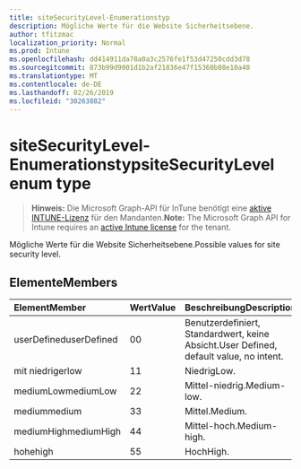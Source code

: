 ```yaml
---
title: siteSecurityLevel-Enumerationstyp
description: Mögliche Werte für die Website Sicherheitsebene.
author: tfitzmac
localization_priority: Normal
ms.prod: Intune
ms.openlocfilehash: dd414911da78a0a3c2576fe1f53d47250cdd3d78
ms.sourcegitcommit: 873b99d9001d1b2af21836e47f15360b08e10a40
ms.translationtype: MT
ms.contentlocale: de-DE
ms.lasthandoff: 02/26/2019
ms.locfileid: "30263882"
---
```

# <a name="sitesecuritylevel-enum-type"></a><span data-ttu-id="5ad08-103">siteSecurityLevel-Enumerationstyp</span><span class="sxs-lookup"><span data-stu-id="5ad08-103">siteSecurityLevel enum type</span></span>

> <span data-ttu-id="5ad08-104">**Hinweis:** Die Microsoft Graph-API für InTune benötigt eine [aktive INTUNE-Lizenz](https://go.microsoft.com/fwlink/?linkid=839381) für den Mandanten.</span><span class="sxs-lookup"><span data-stu-id="5ad08-104">**Note:** The Microsoft Graph API for Intune requires an [active Intune license](https://go.microsoft.com/fwlink/?linkid=839381) for the tenant.</span></span>

<span data-ttu-id="5ad08-105">Mögliche Werte für die Website Sicherheitsebene.</span><span class="sxs-lookup"><span data-stu-id="5ad08-105">Possible values for site security level.</span></span>

## <a name="members"></a><span data-ttu-id="5ad08-106">Elemente</span><span class="sxs-lookup"><span data-stu-id="5ad08-106">Members</span></span>
|<span data-ttu-id="5ad08-107">Element</span><span class="sxs-lookup"><span data-stu-id="5ad08-107">Member</span></span>|<span data-ttu-id="5ad08-108">Wert</span><span class="sxs-lookup"><span data-stu-id="5ad08-108">Value</span></span>|<span data-ttu-id="5ad08-109">Beschreibung</span><span class="sxs-lookup"><span data-stu-id="5ad08-109">Description</span></span>|
|:---|:---|:---|
|<span data-ttu-id="5ad08-110">userDefined</span><span class="sxs-lookup"><span data-stu-id="5ad08-110">userDefined</span></span>|<span data-ttu-id="5ad08-111">0</span><span class="sxs-lookup"><span data-stu-id="5ad08-111">0</span></span>|<span data-ttu-id="5ad08-112">Benutzerdefiniert, Standardwert, keine Absicht.</span><span class="sxs-lookup"><span data-stu-id="5ad08-112">User Defined, default value, no intent.</span></span>|
|<span data-ttu-id="5ad08-113">mit niedriger</span><span class="sxs-lookup"><span data-stu-id="5ad08-113">low</span></span>|<span data-ttu-id="5ad08-114">1</span><span class="sxs-lookup"><span data-stu-id="5ad08-114">1</span></span>|<span data-ttu-id="5ad08-115">Niedrig</span><span class="sxs-lookup"><span data-stu-id="5ad08-115">Low.</span></span>|
|<span data-ttu-id="5ad08-116">mediumLow</span><span class="sxs-lookup"><span data-stu-id="5ad08-116">mediumLow</span></span>|<span data-ttu-id="5ad08-117">2</span><span class="sxs-lookup"><span data-stu-id="5ad08-117">2</span></span>|<span data-ttu-id="5ad08-118">Mittel-niedrig.</span><span class="sxs-lookup"><span data-stu-id="5ad08-118">Medium-low.</span></span>|
|<span data-ttu-id="5ad08-119">medium</span><span class="sxs-lookup"><span data-stu-id="5ad08-119">medium</span></span>|<span data-ttu-id="5ad08-120">3</span><span class="sxs-lookup"><span data-stu-id="5ad08-120">3</span></span>|<span data-ttu-id="5ad08-121">Mittel.</span><span class="sxs-lookup"><span data-stu-id="5ad08-121">Medium.</span></span>|
|<span data-ttu-id="5ad08-122">mediumHigh</span><span class="sxs-lookup"><span data-stu-id="5ad08-122">mediumHigh</span></span>|<span data-ttu-id="5ad08-123">4</span><span class="sxs-lookup"><span data-stu-id="5ad08-123">4</span></span>|<span data-ttu-id="5ad08-124">Mittel-hoch.</span><span class="sxs-lookup"><span data-stu-id="5ad08-124">Medium-high.</span></span>|
|<span data-ttu-id="5ad08-125">hohe</span><span class="sxs-lookup"><span data-stu-id="5ad08-125">high</span></span>|<span data-ttu-id="5ad08-126">5</span><span class="sxs-lookup"><span data-stu-id="5ad08-126">5</span></span>|<span data-ttu-id="5ad08-127">Hoch</span><span class="sxs-lookup"><span data-stu-id="5ad08-127">High.</span></span>|



